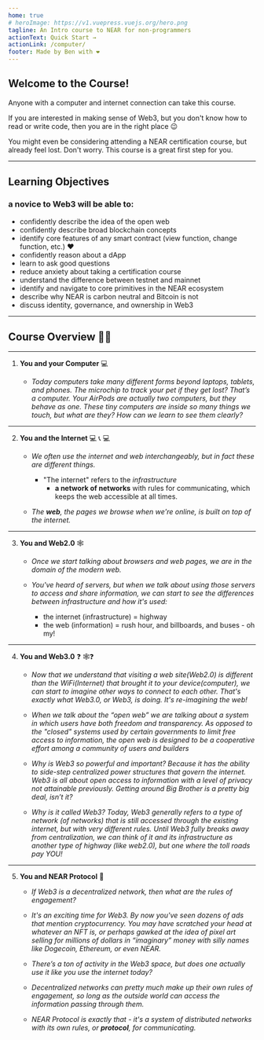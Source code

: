 ```yaml
---
home: true
# heroImage: https://v1.vuepress.vuejs.org/hero.png
tagline: An Intro course to NEAR for non-programmers
actionText: Quick Start →
actionLink: /computer/
footer: Made by Ben with ❤️
---
```


## Welcome to the Course!

Anyone with a computer and internet connection can take this course.

If you are interested in making sense of Web3, but you don't know how to read or write code, then you are in the right place :wink: 

You might even be considering attending a NEAR certification course, but already feel lost. Don't worry. This course is a great first step for you.

--- 


## Learning Objectives

### a novice to Web3 will be able to:
- confidently describe the idea of the open web
- confidently describe broad blockchain concepts 
- identify core features of any smart contract (view function, change function, etc.) :heart:
- confidently reason about a dApp
- learn to ask good questions
- reduce anxiety about taking a certification course
- understand the difference between testnet and mainnet
- identify and navigate to core primitives in the NEAR ecosystem
- describe why NEAR is carbon neutral and Bitcoin is not
- discuss identity, governance, and ownership in Web3

---


## Course Overview :teacher: 

----

1. **You and your Computer** :computer: 

    - _Today computers take many different forms beyond laptops, tablets, and phones. The microchip to track your pet if they get lost? That’s a computer. Your AirPods are actually two computers, but they behave as one. These tiny computers are inside so many things we touch, but what are they? How can we learn to see them clearly?_

---

2. **You and the Internet** :computer: :telephone_receiver: :computer: 

    - _We often use the internet and web interchangeably, but in fact these are different things._ 
        - "The internet" refers to the _infrastructure_ 
            - **a network of networks** with rules for communicating, which keeps the web accessible at all times.

    - _The **web**, the pages we browse when we're online, is built on top of the internet._ 

---

3. **You and Web2.0** :spider_web: 

    - _Once we start talking about browsers and web pages, we are in the domain of the modern web._ 

    - _You've heard of servers, but when we talk about using those servers to access and share information, we can start to see the differences between infrastructure and how it's used:_
        - the internet (infrastructure) = highway
        - the web (information) = rush hour, and billboards, and buses - oh my!

---


4. **You and Web3.0** :question: :spider_web::question: 

    - _Now that we understand that visiting a web site(Web2.0) is different than the WiFi(Internet) that brought it to your device(computer), we can start to imagine other ways to connect to each other. That's exactly what Web3.0, or Web3, is doing. It's re-imagining the web!_

    - _When we talk about the “open web” we are talking about a system in which users have both freedom and transparency. As opposed to the "closed" systems used by certain governments to limit free access to information, the open web is designed to be a cooperative effort among a community of users and builders_

    - _Why is Web3 so powerful and important? Because it has the ability to side-step centralized power structures that govern the internet. Web3 is all about open access to information with a level of privacy not attainable previously. Getting around Big Brother is a pretty big deal, isn’t it?_

    - _Why is it called Web3? Today, Web3 generally refers to a type of network (of networks) that is still accessed through the existing internet, but with very different rules. Until Web3 fully breaks away from centralization, we can think of it and its infrastructure as another type of highway (like web2.0), but one where the toll roads pay YOU!_ 

---

5. **You and NEAR Protocol** :rocket: 

    - _If Web3 is a decentralized network, then what are the rules of engagement?_
    
    - _It's an exciting time for Web3. By now you've seen dozens of ads that mention cryptocurrency. You may have scratched your head at whatever an NFT is, or perhaps gawked at the idea of pixel art selling for millions of dollars in “imaginary” money with silly names like Dogecoin, Ethereum, or even NEAR._
    
    - _There’s a ton of activity in the Web3 space, but does one actually use it like you use the internet today?_

    - _Decentralized networks can pretty much make up their own rules of engagement, so long as the outside world can access the information passing through them._
    
    - _NEAR Protocol is exactly that - it's a system of distributed networks with its own rules, or **protocol**, for communicating._
